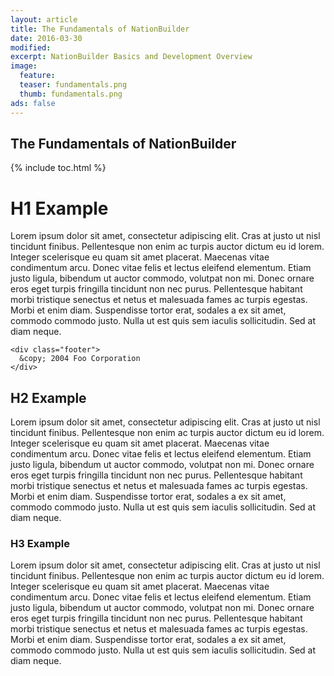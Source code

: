 ```yaml
---
layout: article
title: The Fundamentals of NationBuilder
date: 2016-03-30
modified:
excerpt: NationBuilder Basics and Development Overview
image:
  feature:
  teaser: fundamentals.png
  thumb: fundamentals.png
ads: false
---
```


## The Fundamentals of NationBuilder

{% include toc.html %}

# H1 Example

Lorem ipsum dolor sit amet, consectetur adipiscing elit. Cras at justo ut nisl tincidunt finibus. Pellentesque non enim ac turpis auctor dictum eu id lorem. Integer scelerisque eu quam sit amet placerat. Maecenas vitae condimentum arcu. Donec vitae felis et lectus eleifend elementum. Etiam justo ligula, bibendum ut auctor commodo, volutpat non mi. Donec ornare eros eget turpis fringilla tincidunt non nec purus. Pellentesque habitant morbi tristique senectus et netus et malesuada fames ac turpis egestas. Morbi et enim diam. Suspendisse tortor erat, sodales a ex sit amet, commodo commodo justo. Nulla ut est quis sem iaculis sollicitudin. Sed at diam neque.

    <div class="footer">
      &copy; 2004 Foo Corporation
    </div>

## H2 Example

Lorem ipsum dolor sit amet, consectetur adipiscing elit. Cras at justo ut nisl tincidunt finibus. Pellentesque non enim ac turpis auctor dictum eu id lorem. Integer scelerisque eu quam sit amet placerat. Maecenas vitae condimentum arcu. Donec vitae felis et lectus eleifend elementum. Etiam justo ligula, bibendum ut auctor commodo, volutpat non mi. Donec ornare eros eget turpis fringilla tincidunt non nec purus. Pellentesque habitant morbi tristique senectus et netus et malesuada fames ac turpis egestas. Morbi et enim diam. Suspendisse tortor erat, sodales a ex sit amet, commodo commodo justo. Nulla ut est quis sem iaculis sollicitudin. Sed at diam neque.

### H3 Example

Lorem ipsum dolor sit amet, consectetur adipiscing elit. Cras at justo ut nisl tincidunt finibus. Pellentesque non enim ac turpis auctor dictum eu id lorem. Integer scelerisque eu quam sit amet placerat. Maecenas vitae condimentum arcu. Donec vitae felis et lectus eleifend elementum. Etiam justo ligula, bibendum ut auctor commodo, volutpat non mi. Donec ornare eros eget turpis fringilla tincidunt non nec purus. Pellentesque habitant morbi tristique senectus et netus et malesuada fames ac turpis egestas. Morbi et enim diam. Suspendisse tortor erat, sodales a ex sit amet, commodo commodo justo. Nulla ut est quis sem iaculis sollicitudin. Sed at diam neque.
